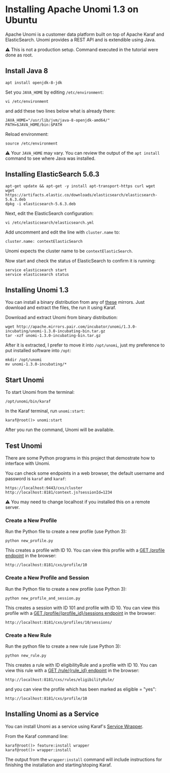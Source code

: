 # Installing Apache Unomi 1.3 on Ubuntu
Apache Unomi is a customer data platform built on top of Apache Karaf and ElasticSearch. Unomi provides a REST API and is extendible using Java.

:warning: This is not a production setup. Command executed in the tutorial were done as root.

## Install Java 8
```
apt install openjdk-8-jdk
```
Set you `JAVA_HOME` by editing `/etc/environment`:
```
vi /etc/environment
```
and add these two lines below what is already there:
```
JAVA_HOME="/usr/lib/jvm/java-8-openjdk-amd64/"
PATH=$JAVA_HOME/bin:$PATH
```
Reload environment:
```
source /etc/environment
```
:warning: Your `JAVA_HOME` may vary. You can review the output of the `apt install` command to see where Java was installed.

## Installing ElasticSearch 5.6.3
```
apt-get update && apt-get -y install apt-transport-https curl wget
wget https://artifacts.elastic.co/downloads/elasticsearch/elasticsearch-5.6.3.deb
dpkg -i elasticsearch-5.6.3.deb
```
Next, edit the ElasticSearch configuration:
```
vi /etc/elasticsearch/elasticsearch.yml
```
Add uncomment and edit the line with `cluster.name` to:
```
cluster.name: contextElasticSearch
```
Unomi expects the cluster name to be `contextElasticSearch`.

Now start and check the status of ElasticSearch to confirm it is running:
```
service elasticsearch start
service elasticsearch status
```

## Installing Unomi 1.3
You can install a binary distribution from any of [these](https://www.apache.org/dyn/closer.lua/incubator/unomi/1.3.0-incubating/unomi-1.3.0-incubating-bin.tar.gz) mirrors. Just download and extract the files, the run it using Karaf.

Download and extract Unomi from binary distribution:
```
wget http://apache.mirrors.pair.com/incubator/unomi/1.3.0-incubating/unomi-1.3.0-incubating-bin.tar.gz
tar -xzf unomi-1.3.0-incubating-bin.tar.gz
```
After it is extracted, I prefer to move it into `/opt/unomi`, just my preference to put installed software into `/opt`:
```
mkdir /opt/unomi
mv unomi-1.3.0-incubating/*
```

## Start Unomi
To start Unomi from the terminal:
```
/opt/unomi/bin/karaf
```
In the Karaf terminal, run `unomi:start`:
```
karaf@root()> unomi:start
```
After you run the command, Unomi will be available.

## Test Unomi
There are some Python programs in this project that demostrate how to interface with Unomi.

You can check some endpoints in a web browser, the default username and password is `karaf` and `karaf`:
```
https://localhost:9443/cxs/cluster
http://localhost:8181/context.js?sessionId=1234
```
:warning: You may need to change localhost if you installed this on a remote server.

### Create a New Profile
Run the Python file to create a new profile (use Python 3):
```
python new_profile.py
```
This creates a profile with ID 10. You can view this profile with a [GET /profile endpoint](https://unomi.incubator.apache.org/rest-api-doc/#-1185500428) in the browser:
```
http://localhost:8181/cxs/profile/10
```

### Create a New Profile and Session
Run the Python file to create a new profile (use Python 3):
```
python new_profile_and_session.py
```
This creates a session with ID 101 and profile with ID 10. You can view this profile with a [GET /profile/{profile_id}/sessions endpoint](https://unomi.incubator.apache.org/rest-api-doc/#1764110248) in the browser:
```
http://localhost:8181/cxs/profiles/10/sessions/
```

### Create a New Rule
Run the python file to create a new rule (use Python 3):
```
python new_rule.py
```
This creates a rule with ID eligibilityRule and a profile with ID 10. You can view this rule with a [GET /rule/{rule_id} endpoint](https://unomi.incubator.apache.org/rest-api-doc/#-1505954579) in the browser:
```
http://localhost:8181/cxs/rules/eligibilityRule/
```
and you can view the profile which has been marked as eligible = "yes":
```
http://localhost:8181/cxs/profile/10
```

## Installing Unomi as a Service
You can install Unomi as a service using Karaf's [Service Wrapper](http://karaf.apache.org/manual/latest/#_service_wrapper).

From the Karaf command line:
```
karaf@root()> feature:install wrapper
karaf@root()> wrapper:install
```
The output from the `wrapper:install` command will include instructions for finishing the installation and starting/stoping Karaf.
